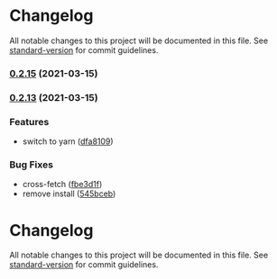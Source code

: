 # Changelog

All notable changes to this project will be documented in this file. See [standard-version](https://github.com/conventional-changelog/standard-version) for commit guidelines.

### [0.2.15](https://github.com/solana-labs/token-list/compare/v0.2.13...v0.2.15) (2021-03-15)

### [0.2.13](https://github.com/solana-labs/token-list/compare/v0.2.11...v0.2.13) (2021-03-15)


### Features

* switch to yarn ([dfa8109](https://github.com/solana-labs/token-list/commit/dfa81090c419f51fcda58f6f0311826fb0b6c60e))


### Bug Fixes

* cross-fetch ([fbe3d1f](https://github.com/solana-labs/token-list/commit/fbe3d1fca339ac80ab12f8fff4049f903a6b6c6f))
* remove install ([545bceb](https://github.com/solana-labs/token-list/commit/545bceb8f29170c09ffc70fde8125363e5ab5b94))

# Changelog

All notable changes to this project will be documented in this file. See [standard-version](https://github.com/conventional-changelog/standard-version) for commit guidelines.
